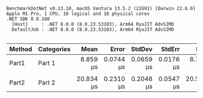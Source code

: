 ```

BenchmarkDotNet v0.13.10, macOS Ventura 13.5.2 (22G91) [Darwin 22.6.0]
Apple M1 Pro, 1 CPU, 10 logical and 10 physical cores
.NET SDK 8.0.100
  [Host]     : .NET 8.0.0 (8.0.23.53103), Arm64 RyuJIT AdvSIMD
  DefaultJob : .NET 8.0.0 (8.0.23.53103), Arm64 RyuJIT AdvSIMD


```
| Method | Categories | Mean      | Error     | StdDev    | StdErr    | Min       | Q1        | Median    | Q3        | Max       | Op/s      | Baseline | Allocated |
|------- |----------- |----------:|----------:|----------:|----------:|----------:|----------:|----------:|----------:|----------:|----------:|--------- |----------:|
| Part1  | Part 1     |  8.859 μs | 0.0744 μs | 0.0659 μs | 0.0176 μs |  8.771 μs |  8.821 μs |  8.853 μs |  8.894 μs |  9.013 μs | 112,880.4 | No       |      32 B |
|        |            |           |           |           |           |           |           |           |           |           |           |          |           |
| Part2  | Part 2     | 20.834 μs | 0.2310 μs | 0.2048 μs | 0.0547 μs | 20.507 μs | 20.658 μs | 20.864 μs | 21.009 μs | 21.114 μs |  47,997.6 | No       |         - |

